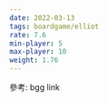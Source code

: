 ```yaml
---
date: 2022-03-13
tags: boardgame/elliot
rate: 7.6
min-player: 5
max-player: 10
weight: 1.76
---
```


參考: bgg link